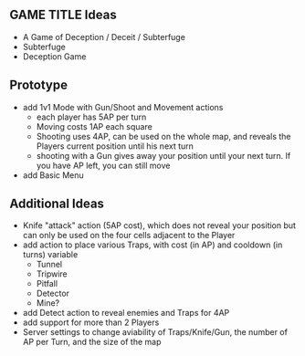 ## GAME TITLE Ideas
- A Game of Deception / Deceit / Subterfuge
- Subterfuge
- Deception Game


## Prototype
- add 1v1 Mode with Gun/Shoot and Movement actions
  + each player has 5AP per turn
  + Moving costs 1AP each square
  + Shooting uses 4AP, can be used on the whole map, and reveals the Players current position until his next turn
  + shooting with a Gun gives away your position until your next turn. If you have AP left, you can still move
- add Basic Menu


## Additional Ideas
- Knife "attack" action (5AP cost), which does not reveal your position but can only be used on the four cells adjacent to the Player
- add action to place various Traps, with cost (in AP) and cooldown (in turns) variable
  + Tunnel
  + Tripwire
  + Pitfall
  + Detector
  + Mine?
- add Detect action to reveal enemies and Traps for 4AP
- add support for more than 2 Players
- Server settings to change aviability of Traps/Knife/Gun, the number of AP per Turn, and the size of the map

